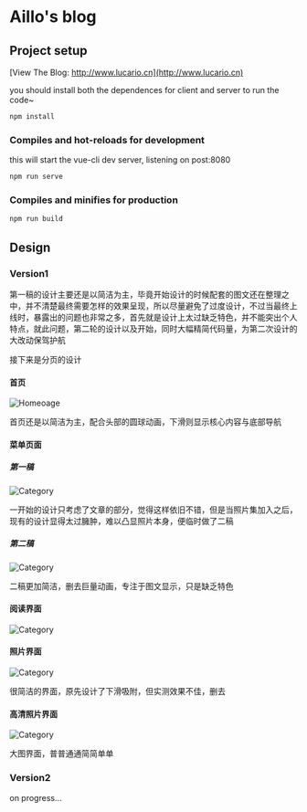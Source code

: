 # Aillo's blog

## Project setup

[View The Blog: http://www.lucario.cn](http://www.lucario.cn)

you should install both the dependences for client and server to run the code~

``` bash
npm install
```

### Compiles and hot-reloads for development

this will start the vue-cli dev server, listening on post:8080

``` bash
npm run serve
```

### Compiles and minifies for production

``` bash
npm run build
```

## Design

### Version1

第一稿的设计主要还是以简洁为主，毕竟开始设计的时候配套的图文还在整理之中，并不清楚最终需要怎样的效果呈现，所以尽量避免了过度设计，不过当最终上线时，暴露出的问题也非常之多，首先就是设计上太过缺乏特色，并不能突出个人特点，就此问题，第二轮的设计以及开始，同时大幅精简代码量，为第二次设计的大改动保驾护航

接下来是分页的设计

#### 首页

![Homeoage](https://github.com/KevinLEEEEEEE/AilloBlog/blob/master/doc/v1/homepage.png)

首页还是以简洁为主，配合头部的圆球动画，下滑则显示核心内容与底部导航

#### 菜单页面

##### 第一稿

![Category](https://github.com/KevinLEEEEEEE/AilloBlog/blob/master/doc/v1/category1.jpg)

一开始的设计只考虑了文章的部分，觉得这样依旧不错，但是当照片集加入之后，现有的设计显得太过臃肿，难以凸显照片本身，便临时做了二稿

##### 第二稿

![Category](https://github.com/KevinLEEEEEEE/AilloBlog/blob/master/doc/v1/category2.png)

二稿更加简洁，删去巨量动画，专注于图文显示，只是缺乏特色

#### 阅读界面

![Category](https://github.com/KevinLEEEEEEE/AilloBlog/blob/master/doc/v1/reader.jpg)

#### 照片界面

![Category](https://github.com/KevinLEEEEEEE/AilloBlog/blob/master/doc/v1/viewer.png)

很简洁的界面，原先设计了下滑吸附，但实测效果不佳，删去

#### 高清照片界面

![Category](https://github.com/KevinLEEEEEEE/AilloBlog/blob/master/doc/v1/viewer_hd.png)

大图界面，普普通通简简单单

### Version2

on progress...
